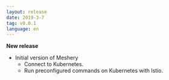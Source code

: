 ```yaml
---
layout: release
date: 2019-3-7
tag: v0.0.1
language: en
---
```


**New release**

- Initial version of Meshery
  - Connect to Kubernetes.
  - Run preconfigured commands on Kubernetes with Istio.


